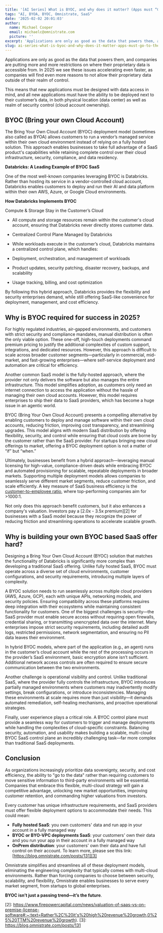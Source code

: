 ```yaml
---
title: '[AI Series] What is BYOC, and why does it matter? (Apps must “Go to the Data” in 2025)'
tags: "AI, BYOA, BYOC, Omnistrate, SaaS"
date: '2025-02-02 20:01:03'
author:
  name: Michael Cooper
  email: michaelc@omnistrate.com
  picture: ''
excerpt: 'Applications are only as good as the data that powers them, and companies are putting more and more restrictions on where their proprietary data is accessible from.'
slug: ai-series-what-is-byoc-and-why-does-it-matter-apps-must-go-to-the-data-in-2025
---
```


Applications are only as good as the data that powers them, and companies are putting more and more restrictions on where their proprietary data is accessible from.  In 2025 we see these issues accelerating even faster, as companies will find even more reasons to not allow their proprietary data outside of their realm of control.  

This means that new applications must be designed with data access in mind, and all new applications must have the ability to be deployed next to their customer’s data, in both physical location (data center) as well as realm of security control (cloud account ownership).

**BYOC (Bring your own Cloud Account)**
--------------------------------------------

The Bring Your Own Cloud Account (BYOC) deployment model (sometimes also called as BYOA) allows customers to run a vendor’s managed service within their own cloud environment instead of relying on a fully hosted solution. This approach enables businesses to take full advantage of a SaaS product's capabilities while retaining complete control over their cloud infrastructure, security, compliance, and data residency.

**Databricks: A Leading Example of BYOC SaaS**

One of the most well-known companies leveraging BYOC is Databricks. Rather than hosting its service in a vendor-controlled cloud account, Databricks enables customers to deploy and run their AI and data platform within their own AWS, Azure, or Google Cloud environments.

**How Databricks Implements BYOC**

Compute & Storage Stay in the Customer’s Cloud

- All compute and storage resources remain within the customer's cloud account, ensuring that Databricks never directly stores customer data.

- Centralized Control Plane Managed by Databricks

- While workloads execute in the customer’s cloud, Databricks maintains a centralized control plane, which handles:

- Deployment, orchestration, and management of workloads

- Product updates, security patching, disaster recovery, backups, and scalability

- Usage tracking, billing, and cost optimization

By following this hybrid approach, Databricks provides the flexibility and security enterprises demand, while still offering SaaS-like convenience for deployment, management, and cost efficiency.

**Why is BYOC required for success in 2025?**
---------------------------------------------

For highly regulated industries, air-gapped environments, and customers with strict security and compliance mandates, manual distribution is often the only viable option. These one-off, high-touch deployments command premium pricing to justify the additional complexities of custom support, integrations, and dedicated resources. However, this approach is difficult to scale across broader customer segments—particularly in commercial, mid-market, and fast-growing enterprises—where self-service deployment and automation are critical for efficiency.

Another common SaaS model is the fully-hosted approach, where the provider not only delivers the software but also manages the entire infrastructure. This model simplifies adoption, as customers only need an internet connection to access the application without the hassle of managing their own cloud accounts. However, this model requires enterprises to ship their data to SaaS providers, which has become a huge issue in an agentic world.

BYOC (Bring Your Own Cloud Account) presents a compelling alternative by enabling customers to deploy and manage software within their own cloud accounts, reducing friction, improving cost transparency, and streamlining upgrades. This model aligns with modern SaaS distribution by offering flexibility, security, and control while ensuring that cloud costs are borne by the customer rather than the SaaS provider. For startups bringing new cloud offerings to market, offering a BYOC deployment option is not a matter of “if” but “when.”

Ultimately, businesses benefit from a hybrid approach—leveraging manual licensing for high-value, compliance-driven deals while embracing BYOC and automated provisioning for scalable, repeatable deployments in broader markets. Supporting multiple deployment models allows companies to seamlessly serve different market segments, reduce customer friction, and scale efficiently. A key measure of SaaS business efficiency is the [customer-to-employee ratio][1], where top-performing companies aim for >1000:1.

Not only does this approach benefit customers, but it also enhances a company's valuation. Investors pay a [2.0x - 3.5x premium][2] for businesses with a SaaS model because they recognize the power of reducing friction and streamlining operations to accelerate scalable growth.

**Why is building your own BYOC based SaaS offer hard?**
--------------------------------------------------------

Designing a Bring Your Own Cloud Account (BYOC) solution that matches the functionality of Databricks is significantly more complex than developing a traditional SaaS offering. Unlike fully hosted SaaS, BYOC must operate across a diverse set of cloud environments, customer configurations, and security requirements, introducing multiple layers of complexity.

A BYOC solution needs to run seamlessly across multiple cloud providers (AWS, Azure, GCP), each with unique APIs, networking models, and security policies. Ensuring compatibility across these platforms requires deep integration with their ecosystems while maintaining consistent functionality for customers.
One of the biggest challenges is security—the SaaS provider must enable secure access without requiring open firewalls, credential sharing, or transmitting unencrypted data over the internet. Many enterprises impose strict security requirements, including detailed audit logs, restricted permissions, network segmentation, and ensuring no PII data leaves their environment.

In hybrid BYOC models, where part of the application (e.g., an agent) runs in the customer’s cloud account while the rest of the processing occurs in the provider’s SaaS environment, basic encryption alone isn’t sufficient. Additional network access controls are often required to ensure secure communication between the two environments.

Another challenge is operational visibility and control. Unlike traditional SaaS, where the provider fully controls the infrastructure, BYOC introduces partially managed environments where customers may inadvertently modify settings, break configurations, or introduce inconsistencies. Managing these environments at scale requires more than just visibility—it demands automated remediation, self-healing mechanisms, and proactive operational strategies.

Finally, user experience plays a critical role. A BYOC control plane must provide a seamless way for customers to trigger and manage deployments while handling the complexities of cloud-specific constraints. Balancing security, automation, and usability makes building a scalable, multi-cloud BYOC SaaS control plane an incredibly challenging task—far more complex than traditional SaaS deployments.

**Conclusion**
--------------

As organizations increasingly prioritize data sovereignty, security, and cost efficiency, the ability to "go to the data" rather than requiring customers to move sensitive information to third-party environments will be essential. Companies that embrace this flexible, multi-cloud strategy will gain a competitive advantage, unlocking new market opportunities, improving customer retention, and commanding higher valuations from investors. 

Every customer has unique infrastructure requirements, and SaaS providers must offer flexible deployment options to accommodate their needs. This could mean:

 - **Fully hosted SaaS**:  you own customers' data and run app in your account in a fully managed way
 - **BYOC or BYO-VPC deployments SaaS**: your customers' own their data and you run your app in their account in a fully managed way
 - **OnPrem distribution**: your customers' own their data and have full control on their account. To learn more, please see this link: [https://blog.omnistrate.com/posts/131][3]

Omnistrate simplifies and streamlines all of these deployment models, eliminating the engineering complexity that typically comes with multi-cloud environments. Rather than forcing companies to choose between security, scalability, and flexibility, Omnistrate enables businesses to serve every market segment, from startups to global enterprises.

**BYOC isn’t just a passing trend—it’s the future**.


  [1]: https://www.usenix.org/legacy/event/lisa07/tech/full_papers/hamilton/hamilton_html/index.html
  [2]: https://www.firepowercapital.com/news/valuation-of-saas-vs-on-premise-license-software#:~:text=Rather%2C%20it's%20high%20revenue%20growth,0%25%20TTM%20revenue%20growth).
  [3]: https://blog.omnistrate.com/posts/131
